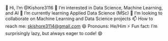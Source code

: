 👋 Hi, I’m @Kishore3116
👀 I’m interested in Data Science, Machine Learning, and AI
🌱 I’m currently learning Applied Data Science (MSc)
💼 I’m looking to collaborate on Machine Learning and Data Science projects
📫 How to reach me: skishore3114@gmail.com
😄 Pronouns: He/Him
⚡ Fun fact: I’m surprisingly lazy, but always eager to code! 😄 

<!---
Kishore3116/Kishore3116 is a ✨ special ✨ repository because its `README.md` (this file) appears on your GitHub profile.
You can click the Preview link to take a look at your changes.
--->
